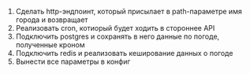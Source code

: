 1. Сделать http-эндпоинт, который присылает в path-параметре имя города и возвращает 
2. Реализовать cron, котиорый будет ходить в стороннее API
3. Подключить postgres и сохранять в него данные по погоде, полученные кроном
4. Подключить redis и реализовать кеширование данных о погоде
5. Вынести все параметры в конфиг
